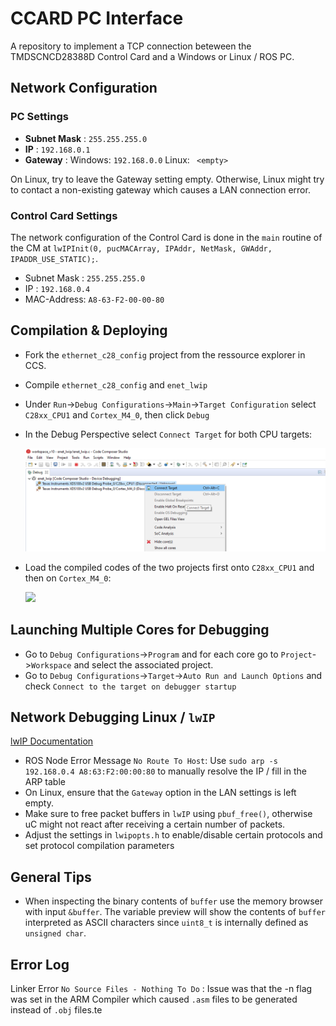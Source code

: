 # CCARD PC Interface
A repository to implement a TCP connection beteween the TMDSCNCD28388D Control Card and a Windows or Linux / ROS PC.

## Network Configuration

### PC Settings

* **Subnet Mask** : `255.255.255.0`
* **IP** : `192.168.0.1`
* **Gateway** : Windows: `192.168.0.0` Linux: ` <empty>`

On Linux, try to leave the Gateway setting empty. Otherwise, Linux might try to contact a non-existing gateway which causes a LAN connection error.

### Control Card Settings

The network configuration of the Control Card is done in the `main` routine of the CM at `lwIPInit(0, pucMACArray, IPAddr, NetMask, GWAddr, IPADDR_USE_STATIC);`.

* Subnet Mask : `255.255.255.0`
* IP : `192.168.0.4`
* MAC-Address: `A8-63-F2-00-00-80`

## Compilation & Deploying

* Fork the `ethernet_c28_config` project from the ressource explorer in CCS.

* Compile `ethernet_c28_config` and `enet_lwip`

* Under `Run`->`Debug Configurations`->`Main`->`Target Configuration` select `C28xx_CPU1` and `Cortex_M4_0`, then click `Debug`

* In the Debug Perspective select `Connect Target` for both CPU targets:

  ![](img\connect_target.png)

* Load the compiled codes of the two projects first onto `C28xx_CPU1` and then on `Cortex_M4_0`:

  ![](\img\program_target.png)

## Launching Multiple Cores for Debugging

* Go to `Debug Configurations`->`Program` and for each core go to `Project`->`Workspace` and select the associated project.
* Go to `Debug Configurations`->`Target`->`Auto Run and Launch Options` and check `Connect to the target on debugger startup`

## Network Debugging Linux / `lwIP`

[lwIP Documentation](https://www.nongnu.org/lwip/2_1_x/index.html)

* ROS Node Error Message `No Route To Host`: Use `sudo arp -s 192.168.0.4 A8:63:F2:00:00:80` to manually resolve the IP / fill in the ARP table
* On Linux, ensure that the `Gateway` option in the LAN settings is left empty.
* Make sure to free packet buffers in `lwIP` using `pbuf_free()`, otherwise uC might not react after receiving a certain number of packets.
* Adjust the settings in `lwipopts.h` to enable/disable certain protocols and set protocol compilation parameters

## General Tips

* When inspecting the binary contents of `buffer` use the memory browser with input `&buffer`. The variable preview will show the contents of `buffer` interpreted as ASCII characters since `uint8_t` is internally defined as `unsigned char`.

## Error Log

Linker Error `No Source Files - Nothing To Do` : Issue was that the -n flag was set in the ARM Compiler which caused `.asm` files to be generated instead of `.obj` files.te